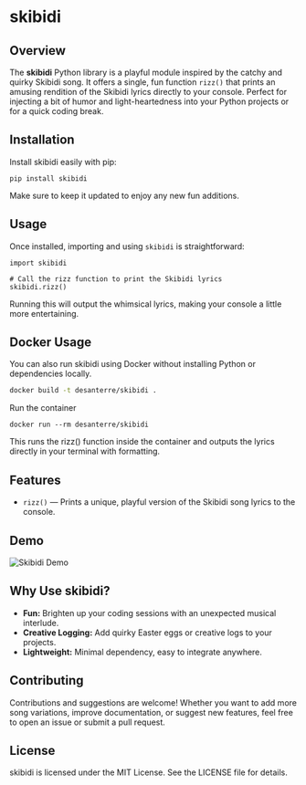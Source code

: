 # skibidi

## Overview  
The **skibidi** Python library is a playful module inspired by the catchy and quirky Skibidi song. It offers a single, fun function `rizz()` that prints an amusing rendition of the Skibidi lyrics directly to your console. Perfect for injecting a bit of humor and light-heartedness into your Python projects or for a quick coding break.

## Installation  
Install skibidi easily with pip:

    pip install skibidi

Make sure to keep it updated to enjoy any new fun additions.

## Usage  
Once installed, importing and using `skibidi` is straightforward:

    import skibidi

    # Call the rizz function to print the Skibidi lyrics  
    skibidi.rizz()

Running this will output the whimsical lyrics, making your console a little more entertaining.

## Docker Usage
You can also run skibidi using Docker without installing Python or dependencies locally.
```bash
docker build -t desanterre/skibidi .
```
Run the container
```
docker run --rm desanterre/skibidi
````
This runs the rizz() function inside the container and outputs the lyrics directly in your terminal with formatting.

## Features  
- `rizz()` — Prints a unique, playful version of the Skibidi song lyrics to the console.

## Demo

![Skibidi Demo](media/demo.gif)

## Why Use skibidi?  
- **Fun:** Brighten up your coding sessions with an unexpected musical interlude.  
- **Creative Logging:** Add quirky Easter eggs or creative logs to your projects.  
- **Lightweight:** Minimal dependency, easy to integrate anywhere.

## Contributing  
Contributions and suggestions are welcome! Whether you want to add more song variations, improve documentation, or suggest new features, feel free to open an issue or submit a pull request.

## License  
skibidi is licensed under the MIT License. See the LICENSE file for details.
